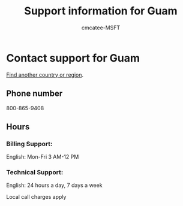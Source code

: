 ﻿---                                
title: Support information for Guam
author: cmcatee-MSFT
f1.keywords:
- NOCSH
ms.author: cmcatee
manager: mnirkhe
audience: Admin
ms.topic: reference
ms.service: o365-administration
ms.collection: Adm_Support
localization_priority: Normal
description: Learn how to contact support for your country or region.
ROBOTS: NOINDEX, NOFOLLOW
---

# Contact support for Guam

[Find another country or region](../contact-support-for-business-products.md).

## Phone number
800-865-9408

## Hours
### Billing Support:

English: Mon-Fri 3 AM-12 PM

### Technical Support:

English: 24 hours a day, 7 days a week

Local call charges apply